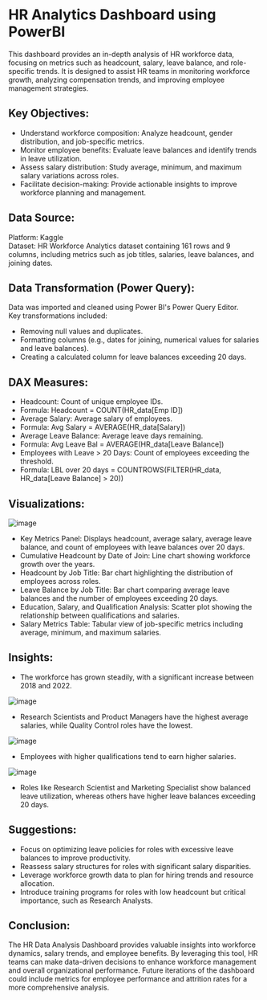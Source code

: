 # HR Analytics Dashboard using PowerBI
This dashboard provides an in-depth analysis of HR workforce data, focusing on metrics such as headcount, salary, leave balance, and role-specific trends. It is designed to assist HR teams in monitoring workforce growth, analyzing compensation trends, and improving employee management strategies.

## Key Objectives:
- Understand workforce composition: Analyze headcount, gender distribution, and job-specific metrics.
- Monitor employee benefits: Evaluate leave balances and identify trends in leave utilization.
- Assess salary distribution: Study average, minimum, and maximum salary variations across roles.
- Facilitate decision-making: Provide actionable insights to improve workforce planning and management.

## **Data Source:** <br>
Platform: Kaggle <br>
Dataset: HR Workforce Analytics dataset containing 161 rows and 9 columns, including metrics such as job titles, salaries, leave balances, and joining dates.<br>

## **Data Transformation (Power Query):**<br>
Data was imported and cleaned using Power BI's Power Query Editor.<br>
Key transformations included:
- Removing null values and duplicates.<br>
- Formatting columns (e.g., dates for joining, numerical values for salaries and leave balances).<br>
- Creating a calculated column for leave balances exceeding 20 days.<br>

## **DAX Measures:**

- Headcount: Count of unique employee IDs.<br>
- Formula: Headcount = COUNT(HR_data[Emp ID])<br>
- Average Salary: Average salary of employees.<br>
- Formula: Avg Salary = AVERAGE(HR_data[Salary])<br>
- Average Leave Balance: Average leave days remaining.<br>
- Formula: Avg Leave Bal = AVERAGE(HR_data[Leave Balance])<br>
- Employees with Leave > 20 Days: Count of employees exceeding the threshold.<br>
- Formula: LBL over 20 days = COUNTROWS(FILTER(HR_data, HR_data[Leave Balance] > 20))

## Visualizations:
![image](https://github.com/user-attachments/assets/0d5b3320-7940-4c22-aaa4-8944e4152dc4)

- Key Metrics Panel:
Displays headcount, average salary, average leave balance, and count of employees with leave balances over 20 days.
- Cumulative Headcount by Date of Join:
Line chart showing workforce growth over the years.
- Headcount by Job Title:
Bar chart highlighting the distribution of employees across roles.
- Leave Balance by Job Title:
Bar chart comparing average leave balances and the number of employees exceeding 20 days.
- Education, Salary, and Qualification Analysis:
Scatter plot showing the relationship between qualifications and salaries.
- Salary Metrics Table:
Tabular view of job-specific metrics including average, minimum, and maximum salaries.

## Insights:
- The workforce has grown steadily, with a significant increase between 2018 and 2022.

![image](https://github.com/user-attachments/assets/5070d3d2-65a6-4a33-ad52-b8cf90f43b71)

- Research Scientists and Product Managers have the highest average salaries, while Quality Control roles have the lowest.

![image](https://github.com/user-attachments/assets/157e4be1-f23e-4a44-a351-f463b41b3e1d)

- Employees with higher qualifications tend to earn higher salaries.

![image](https://github.com/user-attachments/assets/c326838e-ad09-4f9c-ac58-e9e9ee1edf00)

- Roles like Research Scientist and Marketing Specialist show balanced leave utilization, whereas others have higher leave balances exceeding 20 days. 
 
## Suggestions:
- Focus on optimizing leave policies for roles with excessive leave balances to improve productivity.
- Reassess salary structures for roles with significant salary disparities.
- Leverage workforce growth data to plan for hiring trends and resource allocation.
- Introduce training programs for roles with low headcount but critical importance, such as Research Analysts.

## Conclusion: 
The HR Data Analysis Dashboard provides valuable insights into workforce dynamics, salary trends, and employee benefits. By leveraging this tool, HR teams can make data-driven decisions to enhance workforce management and overall organizational performance. Future iterations of the dashboard could include metrics for employee performance and attrition rates for a more comprehensive analysis.


